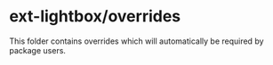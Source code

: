 # ext-lightbox/overrides

This folder contains overrides which will automatically be required by package users.
